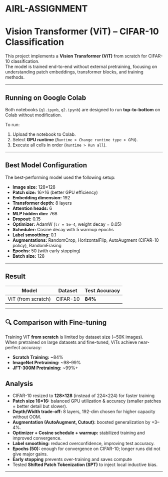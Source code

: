 # AIRL-ASSIGNMENT

# Vision Transformer (ViT) – CIFAR-10 Classification

This project implements a **Vision Transformer (ViT)** from scratch for CIFAR-10 classification.  
The model is trained end-to-end without external pretraining, focusing on understanding patch embeddings, transformer blocks, and training methods.  

---

## Running on Google Colab
Both notebooks (`q1.ipynb`, `q2.ipynb`) are designed to run **top-to-bottom** on Colab without modification.  

To run:
1. Upload the notebook to Colab.
2. Select **GPU runtime** (`Runtime > Change runtime type > GPU`).
3. Execute all cells in order (`Runtime > Run all`).

---

## Best Model Configuration
The best-performing model used the following setup:

- **Image size:** 128×128  
- **Patch size:** 16×16 (better GPU efficiency)  
- **Embedding dimension:** 192  
- **Transformer depth:** 8 layers  
- **Attention heads:** 6  
- **MLP hidden dim:** 768  
- **Dropout:** 0.15  
- **Optimizer:** AdamW (`lr = 5e-4`, weight decay = 0.05)  
- **Scheduler:** Cosine decay with 5 warmup epochs  
- **Label smoothing:** 0.1  
- **Augmentations:** RandomCrop, HorizontalFlip, AutoAugment (CIFAR-10 policy), RandomErasing  
- **Epochs:** 50 (with early stopping)  
- **Batch size:** 128  

---

## Result
| Model              | Dataset   | Test Accuracy |
|--------------------|-----------|---------------|
| ViT (from scratch) | CIFAR-10  | **84%** |

---

## 🔍 Comparison with Fine-tuning
Training ViT **from scratch** is limited by dataset size (~50K images).  
When pretrained on large datasets and fine-tuned, ViTs achieve near-perfect accuracy:

- **Scratch Training:** ~84%  
- **ImageNet Pretraining:** ~98–99%  
- **JFT-300M Pretraining:** ~99%+  

## Analysis
- CIFAR-10 resized to **128×128** (instead of 224×224) for faster training
- **Patch size 16×16:** balanced GPU utilization & accuracy (smaller patches = better detail but slower).  
- **Depth/Width trade-off:** 8 layers, 192-dim chosen for higher capacity without OOM.  
- **Augmentation (AutoAugment, Cutout):** boosted generalization by +3–4%.  
- **Optimizer + Cosine schedule + warmup:** stabilized training and improved convergence.  
- **Label smoothing:** reduced overconfidence, improving test accuracy.  
- **Epochs (50):** enough for convergence on CIFAR-10; longer runs did not give major gains.
- **Early stopping** prevents over-training and saves compute
- Tested **Shifted Patch Tokenization (SPT)** to inject local inductive bias.
---
